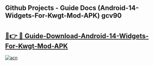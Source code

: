 ## Github Projects - Guide Docs (Android-14-Widgets-For-Kwgt-Mod-APK) gcv90

# <h2><a href="https://apkcomod.com?title=Android-14-Widgets-For-Kwgt-Mod-APK">🔗👉 🔴 Guide-Download-Android-14-Widgets-For-Kwgt-Mod-APK </a></h2>

[![acn](https://github.com/user-attachments/assets/0f9c940e-d8b0-45ae-aac7-cd30a18b3e1c)](https://apkcomod.com?title=Android-14-Widgets-For-Kwgt-Mod-APK)
